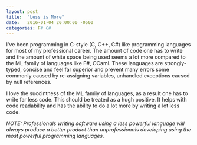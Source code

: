 ```yaml
---
layout: post
title:  "Less is More"
date:   2016-01-04 20:00:00 -0500
categories: F# C# 
---
```


I've been programming in C-style (C, C++, C#) like programming languages for most of my professional career. The amount of code one has to write and the amount of white space being used seems a lot more compared to the ML family of languages like F#, OCaml. These languages are strongly-typed, concise and feel far superior and prevent many errors some commonly caused by re-assigning variables, unhandled exceptions caused by null references.

I love the succintness of the ML family of languages, as a result one has to write far less code. This should be treated as a hugh positive. It helps with code readability and has the ability to do a lot more by writing a lot less code.


*NOTE: Professionals writing software using a less powerful language will always produce a better product than unprofessionals developing using the most powerful programming languages.* 